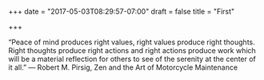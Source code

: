 +++
date = "2017-05-03T08:29:57-07:00"
draft = false
title = "First"

+++

“Peace of mind produces right values, right values produce right thoughts. Right thoughts produce right actions and right actions produce work which will be a material reflection for others to see of the serenity at the center of it all.”
― Robert M. Pirsig, Zen and the Art of Motorcycle Maintenance
